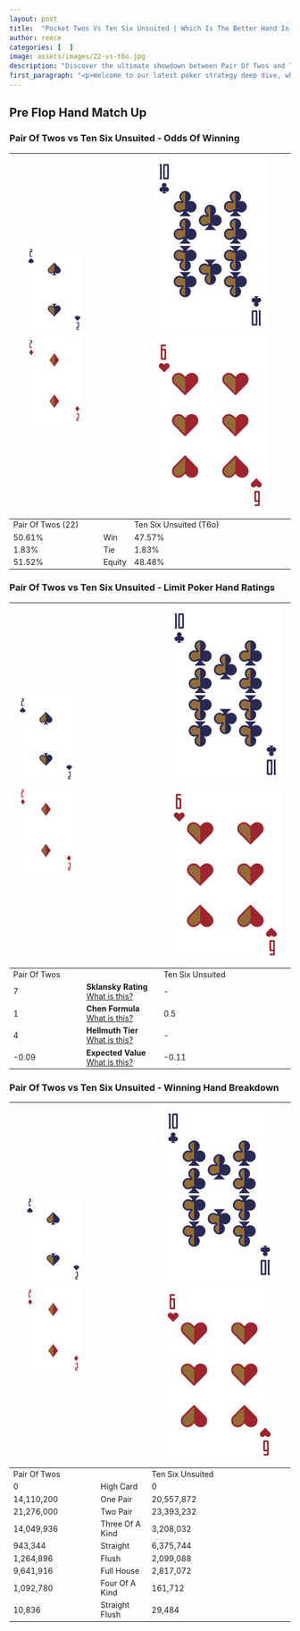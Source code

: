 ```yaml
---
layout: post
title:  "Pocket Twos Vs Ten Six Unsuited | Which Is The Better Hand In Poker? A Complete Guide"
author: reece
categories: [  ]
image: assets/images/22-vs-t6o.jpg
description: "Discover the ultimate showdown between Pair Of Twos and Ten Six Unsuited in poker! Uncover the odds, strategies, and scenarios where one hand triumphs over the other. Get ready to up your poker game with this thrilling analysis."
first_paragraph: "<p>Welcome to our latest poker strategy deep dive, where we're pitting two distinct hands against each other in a high-stakes showdown: Pair Of Twos vs Ten Six Unsuited.</p><p>In the dynamic world of poker, every decision counts, and knowing which hand holds the upper hand is key to your success at the table.</p><p>In this article, we'll dissect these two hands, explore the scenarios where one dominates the other, and equip you with the knowledge to make strategic choices that can tip the odds in your favor.</p><p>Get ready to unravel the intriguing dynamics of these poker hands and elevate your game to new heights.</p>"
---
```




[comment]: # (sp0)

## Pre Flop Hand Match Up

<div class="table hand-ratings" markdown="1"> 



### Pair Of Twos vs Ten Six Unsuited - Odds Of Winning


    
| ![image info](assets/images/hand1/2.png) ![image info](assets/images/hand1/2o.png) |  | ![image info](assets/images/hand2/T.png) ![image info](assets/images/hand2/6o.png) |
| -------- | -------- | -------- |
| Pair Of Twos (22) |  | Ten Six Unsuited (T6o) |
| 50.61% | Win | 47.57% |
| 1.83% | Tie | 1.83% |
| 51.52% | Equity | 48.48% |




[comment]: # (sp1)



### Pair Of Twos vs Ten Six Unsuited - Limit Poker Hand Ratings


    
| ![image info](assets/images/hand1/2.png) ![image info](assets/images/hand1/2o.png) |  | ![image info](assets/images/hand2/T.png) ![image info](assets/images/hand2/6o.png) |
| -------- | -------- | -------- |
| Pair Of Twos |  | Ten Six Unsuited |
| 7 | **Sklansky Rating** [What is this?](/sklansky-rating-explained) | - |
| 1 | **Chen Formula** [What is this?](/chen-formula-explained) | 0.5 |
| 4 | **Hellmuth Tier** [What is this?](/Hellmuth-tier-explained) | - |
| -0.09 | **Expected Value** [What is this?](/expected-value-explained) | -0.11 |




[comment]: # (sp2)



### Pair Of Twos vs Ten Six Unsuited - Winning Hand Breakdown


    
| ![image info](assets/images/hand1/2.png) ![image info](assets/images/hand1/2o.png) |  | ![image info](assets/images/hand2/T.png) ![image info](assets/images/hand2/6o.png) |
| -------- | -------- | -------- |
| Pair Of Twos |  | Ten Six Unsuited |
| 0 | High Card | 0 |
| 14,110,200 | One Pair | 20,557,872 |
| 21,276,000 | Two Pair | 23,393,232 |
| 14,049,936 | Three Of A Kind | 3,208,032 |
| 943,344 | Straight | 6,375,744 |
| 1,264,896 | Flush | 2,099,088 |
| 9,641,916 | Full House | 2,817,072 |
| 1,092,780 | Four Of A Kind | 161,712 |
| 10,836 | Straight Flush | 29,484 |




[comment]: # (sp3)



</div>

[comment]: # (sp4)



[comment]: # (sp5)

